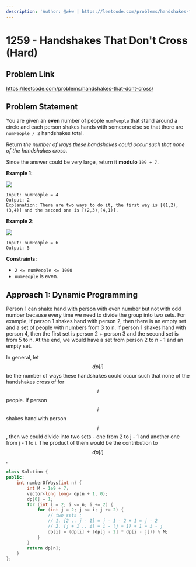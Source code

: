 ```yaml
---
description: 'Author: @wkw | https://leetcode.com/problems/handshakes-that-dont-cross/'
---
```


# 1259 - Handshakes That Don't Cross (Hard)

## Problem Link

https://leetcode.com/problems/handshakes-that-dont-cross/

## Problem Statement

You are given an **even** number of people `numPeople` that stand around a circle and each person shakes hands with someone else so that there are `numPeople / 2` handshakes total.

Return _the number of ways these handshakes could occur such that none of the handshakes cross_.

Since the answer could be very large, return it **modulo** `109 + 7`.

**Example 1:**

![](https://assets.leetcode.com/uploads/2019/07/11/5125_example_2.png)

```
Input: numPeople = 4
Output: 2
Explanation: There are two ways to do it, the first way is [(1,2),(3,4)] and the second one is [(2,3),(4,1)].
```

**Example 2:**

![](https://assets.leetcode.com/uploads/2019/07/11/5125_example_3.png)

```
Input: numPeople = 6
Output: 5
```

**Constraints:**

- `2 <= numPeople <= 1000`
- `numPeople` is even.

## Approach 1: Dynamic Programming

Person 1 can shake hand with person with even number but not with odd number because every time we need to divide the group into two sets. For example, if person 1 shakes hand with person 2, then there is an empty set and a set of people with numbers from 3 to n. If person 1 shakes hand with person 4, then the first set is person 2 + person 3 and the second set is from 5 to n. At the end, we would have a set from person 2 to n - 1 and an empty set.

In general, let $$dp[i]$$ be the number of ways these handshakes could occur such that none of the handshakes cross of for $$i$$ people. If person $$i$$ shakes hand with person $$j$$, then we could divide into two sets - one from 2 to j - 1 and another one from j - 1 to i. The product of them would be the contribution to $$dp[i]$$.

<SolutionAuthor name="@wkw"/>

```cpp
class Solution {
public:
    int numberOfWays(int n) {
        int M = 1e9 + 7;
        vector<long long> dp(n + 1, 0);
        dp[0] = 1;
        for (int i = 2; i <= n; i += 2) {
            for (int j = 2; j <= i; j += 2) {
                // two sets :
                // 1. [2 .. j - 1] = j - 1 - 2 + 1 = j - 2
                // 2. [j + 1 .. i] = i - (j + 1) + 1 = i - j
                dp[i] = (dp[i] + (dp[j - 2] * dp[i - j])) % M;
            }
        }
        return dp[n];
    }
};
```
